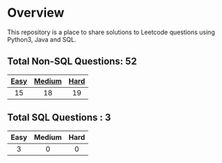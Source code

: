 # Overview

This repository is a place to share solutions to Leetcode questions using Python3, Java and SQL.


## Total Non-SQL Questions: 52

| [Easy](https://github.com/ezryn-zaharoff/leetcode-solutions/tree/master/01-easy) | [Medium](https://github.com/ezryn-zaharoff/leetcode-solutions/tree/master/02-medium) | [Hard](https://github.com/ezryn-zaharoff/leetcode-solutions/tree/master/03-hard) |
|:----:|:------:|:----:|
|  15  |   18   |  19  |


## Total SQL Questions : 3

| Easy | Medium | Hard |
|:----:|:------:|:----:|
|   3  |    0   |   0  |
